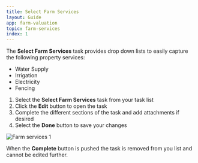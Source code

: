 ```yaml
---
title: Select Farm Services
layout: Guide
app: farm-valuation
topic: farm-services
index: 1
---
```


The **Select Farm Services** task provides drop down lists to easily capture the following property services:

+ Water Supply
+ Irrigation
+ Electricity
+ Fencing

1. Select the **Select Farm Services** task  from your task list
2. Click the **Edit** button to open the task
2. Complete the different sections of the task and add attachments if desired
3. Select the **Done** button to save your changes

![Farm services 1](/images/guides/farm-valuation/ENT_farm_services.png)

When the **Complete** button is pushed the task is removed from you list and cannot be edited further.